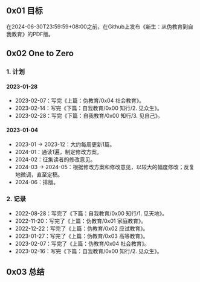 ## 0x01 目标

在2024-06-30T23:59:59+08:00之前，在Github上发布《新生：从伪教育到自我教育》的PDF版。

## 0x02 One to Zero

### 1. 计划

#### 2023-01-28

- 2023-02-07：写完《上篇：伪教育/0x04 社会教育》。
- 2023-02-14：写完《下篇：自我教育/0x00 知行/2. 见众生》。
- 2023-02-28：写完《下篇：自我教育/0x00 知行/3. 见自己》。

#### 2023-01-04

- 2023-01 → 2023-12：大约每周更新1篇。
- 2024-01：通读1遍，制定修改方案。
- 2024-02：征集读者的修改意见。
- 2024-03 → 2024-05：根据修改方案和修改意见，以较大的幅度修改；反复地微调，直至定稿。
- 2024-06：排版。

### 2. 记录

- 2022-08-28：写完了《下篇：自我教育/0x00 知行/1. 见天地》。
- 2022-11-20：写完了《上篇：伪教育/0x01 家庭教育》。
- 2022-12-22：写完了《上篇：伪教育/0x02 应试教育》。
- 2023-01-27：写完了《上篇：伪教育/0x03 高等教育》。
- 2023-02-07：写完了《上篇：伪教育/0x04 社会教育》。
- 2023-02-16：写完《下篇：自我教育/0x00 知行/2. 见众生》。

## 0x03 总结